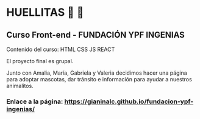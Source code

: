 # HUELLITAS :feet: :feet:


## Curso Front-end - FUNDACIÓN YPF INGENIAS


Contenido del curso: HTML CSS JS REACT


El proyecto final es grupal.

Junto con Amalia, María, Gabriela y Valeria decidimos hacer una página para adoptar mascotas, dar tránsito e información para ayudar a nuestros animalitos.


### Enlace a la página: https://gianinalc.github.io/fundacion-ypf-ingenias/
